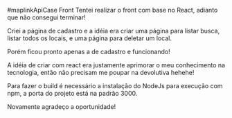 #maplinkApiCase Front
Tentei realizar o front com base no React, adianto que não consegui terminar!

Criei a página de cadastro e a idéia era criar uma página para listar busca, listar todos os locais, e uma página para deletar um local.

Porém ficou pronto apenas a de cadastro e funcionando!

A idéia de criar com react era justamente aprimorar o meu conhecimento na tecnologia, então não precisam me poupar na devolutiva hehehe!


Para fazer o build é necessário a instalação do NodeJs para execução com npm, a porta do projeto está na padrão 3000.

Novamente agradeço a oportunidade! 